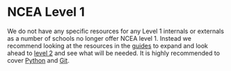 # NCEA Level 1

We do not have any specific resources for any Level 1 internals or externals as a number of schools no longer offer NCEA level 1. Instead we recommend looking at the resources in the [guides](/guides/) to expand and look ahead to [level 2](/ncea/level-2/) and see what will be needed. It is highly recommended to cover [Python](/guides/python/) and [Git](/guides/git).

